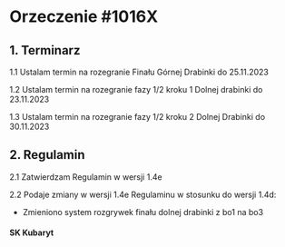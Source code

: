 # Orzeczenie #1016X

## 1. Terminarz

1.1 Ustalam termin na rozegranie Finału Górnej Drabinki do 25.11.2023

1.2 Ustalam termin na rozegranie fazy 1/2 kroku 1 Dolnej drabinki do 23.11.2023

1.3 Ustalam termin na rozegranie fazy 1/2 kroku 2 Dolnej Drabinki do 30.11.2023

## 2. Regulamin

2.1 Zatwierdzam Regulamin w wersji 1.4e

2.2 Podaje zmiany w wersji 1.4e Regulaminu w stosunku do wersji 1.4d:

- Zmieniono system rozgrywek finału dolnej drabinki z bo1 na bo3

#### SK Kubaryt
